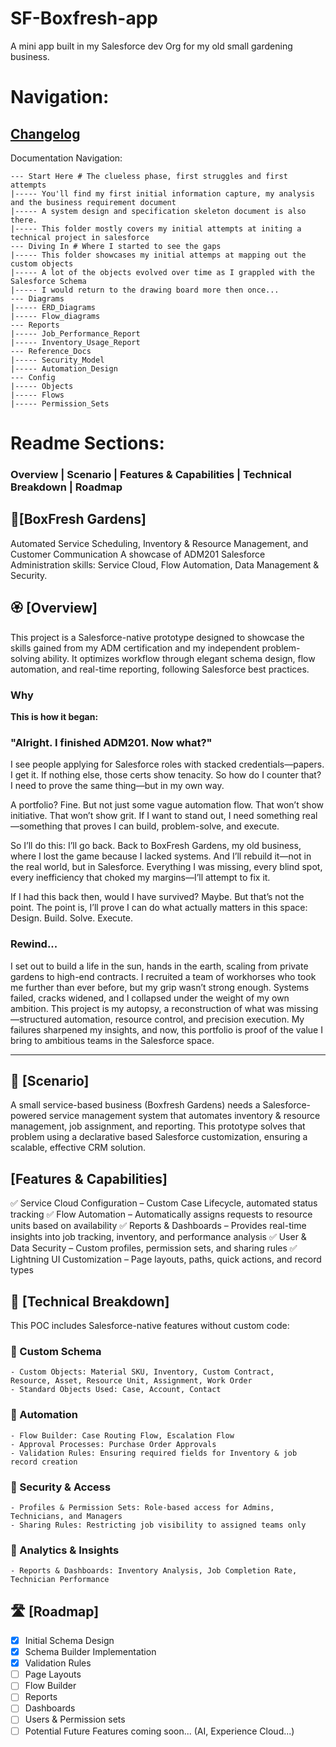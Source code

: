 # SF-Boxfresh-app
A mini app built in my Salesforce dev Org for my old small gardening business.

# Navigation:
## [Changelog](https://github.com/Rwb3n/SF-Boxfresh-app/blob/main/docs/Changelog.md)

Documentation Navigation:
```
--- Start Here # The clueless phase, first struggles and first attempts
|----- You'll find my first initial information capture, my analysis and the business requirement document
|----- A system design and specification skeleton document is also there.
|----- This folder mostly covers my initial attempts at initing a technical project in salesforce
--- Diving In # Where I started to see the gaps
|----- This folder showcases my initial attemps at mapping out the custom objects
|----- A lot of the objects evolved over time as I grappled with the Salesforce Schema
|----- I would return to the drawing board more then once...
--- Diagrams
|----- ERD_Diagrams
|----- Flow_diagrams
--- Reports
|----- Job_Performance_Report
|----- Inventory_Usage_Report
--- Reference_Docs
|----- Security_Model
|----- Automation_Design
--- Config
|----- Objects
|----- Flows
|----- Permission_Sets
```

# Readme Sections:
### Overview | Scenario | Features & Capabilities | Technical Breakdown | Roadmap

## 🌿[BoxFresh Gardens]
Automated Service Scheduling, Inventory & Resource Management, and Customer Communication
A showcase of ADM201 Salesforce Administration skills: Service Cloud, Flow Automation, Data Management & Security.

## 🏵️ [Overview]
This project is a Salesforce-native prototype designed to showcase the skills gained from my ADM certification and my independent problem-solving ability. It optimizes workflow through elegant schema design, flow automation, and real-time reporting, following Salesforce best practices.

### Why
**This is how it began:** 
### "Alright. I finished ADM201. Now what?"

I see people applying for Salesforce roles with stacked credentials—papers. I get it. If nothing else, those certs show tenacity. So how do I counter that? I need to prove the same thing—but in my own way.

A portfolio? Fine. But not just some vague automation flow. That won’t show initiative. That won’t show grit.
If I want to stand out, I need something real—something that proves I can build, problem-solve, and execute.

So I’ll do this: I’ll go back. Back to BoxFresh Gardens, my old business, where I lost the game because I lacked systems. And I’ll rebuild it—not in the real world, but in Salesforce. 
Everything I was missing, every blind spot, every inefficiency that choked my margins—I’ll attempt to fix it.

If I had this back then, would I have survived? Maybe. But that’s not the point. The point is, I’ll prove I can do what actually matters in this space: Design. Build. Solve. Execute.

### Rewind...

I set out to build a life in the sun, hands in the earth, scaling from private gardens to high-end contracts. I recruited a team of workhorses who took me further than ever before, but my grip wasn’t strong enough. Systems failed, cracks widened, and I collapsed under the weight of my own ambition. This project is my autopsy, a reconstruction of what was missing—structured automation, resource control, and precision execution. My failures sharpened my insights, and now, this portfolio is proof of the value I bring to ambitious teams in the Salesforce space.

---

## 🔶 [Scenario]
A small service-based business (Boxfresh Gardens) needs a Salesforce-powered service management system that automates inventory & resource management, job assignment, and reporting. This prototype solves that problem using a declarative based Salesforce customization, ensuring a scalable, effective CRM solution.

## [Features & Capabilities]
✅ Service Cloud Configuration – Custom Case Lifecycle, automated status tracking
✅ Flow Automation – Automatically assigns requests to resource units based on availability
✅ Reports & Dashboards – Provides real-time insights into job tracking, inventory, and performance analysis
✅ User & Data Security – Custom profiles, permission sets, and sharing rules
✅ Lightning UI Customization – Page layouts, paths, quick actions, and record types

## 🔨 [Technical Breakdown]
This POC includes Salesforce-native features without custom code:
### 🔹 Custom Schema
    - Custom Objects: Material SKU, Inventory, Custom Contract, 
    Resource, Asset, Resource Unit, Assignment, Work Order
    - Standard Objects Used: Case, Account, Contact
### 🔹 Automation
    - Flow Builder: Case Routing Flow, Escalation Flow
    - Approval Processes: Purchase Order Approvals
    - Validation Rules: Ensuring required fields for Inventory & job record creation
### 🔹 Security & Access
    - Profiles & Permission Sets: Role-based access for Admins, Technicians, and Managers
    - Sharing Rules: Restricting job visibility to assigned teams only
### 🔹 Analytics & Insights
    - Reports & Dashboards: Inventory Analysis, Job Completion Rate, Technician Performance

## 🛣️ [Roadmap]
- [x] Initial Schema Design
- [x] Schema Builder Implementation
- [x] Validation Rules
- [ ] Page Layouts
- [ ] Flow Builder
- [ ] Reports
- [ ] Dashboards
- [ ] Users & Permission sets
- [ ] Potential Future Features coming soon... (AI, Experience Cloud...)
